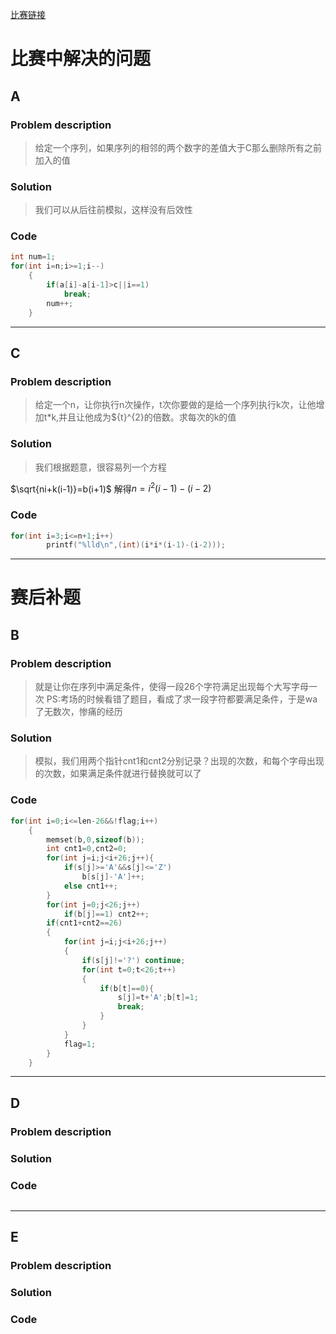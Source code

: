 [比赛链接](https://cn.vjudge.net/contest/168561)

# 比赛中解决的问题
## A
### Problem description
> 给定一个序列，如果序列的相邻的两个数字的差值大于C那么删除所有之前加入的值

### Solution
> 我们可以从后往前模拟，这样没有后效性

### Code
```cpp
int num=1;
for(int i=n;i>=1;i--)
	{
		if(a[i]-a[i-1]>c||i==1)
			break;
		num++;
	}
```
*****


## C
### Problem description
> 给定一个n，让你执行n次操作，t次你要做的是给一个序列执行k次，让他增加t\*k,并且让他成为${t}^{2}的倍数。求每次的k的值

### Solution
> 我们根据题意，很容易列一个方程

$\sqrt{ni+k(i-1)}=b(i+1)$
解得$n=i^{2}(i-1)-(i-2)$

### Code
```cpp
for(int i=3;i<=n+1;i++)
		printf("%lld\n",(int)(i*i*(i-1)-(i-2)));
```
*****

# 赛后补题

## B
### Problem description
> 就是让你在序列中满足条件，使得一段26个字符满足出现每个大写字母一次
>PS:考场的时候看错了题目，看成了求一段字符都要满足条件，于是wa了无数次，惨痛的经历

### Solution
> 模拟，我们用两个指针cnt1和cnt2分别记录？出现的次数，和每个字母出现的次数，如果满足条件就进行替换就可以了

### Code
```cpp
for(int i=0;i<=len-26&&!flag;i++)
	{
		memset(b,0,sizeof(b));
		int cnt1=0,cnt2=0;
		for(int j=i;j<i+26;j++){
			if(s[j]>='A'&&s[j]<='Z')
				b[s[j]-'A']++;
			else cnt1++;
		}
		for(int j=0;j<26;j++)
			if(b[j]==1) cnt2++;
		if(cnt1+cnt2==26)
		{
			for(int j=i;j<i+26;j++)
			{
				if(s[j]!='?') continue;
				for(int t=0;t<26;t++)
				{
					if(b[t]==0){
						s[j]=t+'A';b[t]=1;
						break;
					}
				}
			}
			flag=1;
		}
	}
```
*****


## D
### Problem description
> 

### Solution
> 

### Code
```cpp
```
*****

## E
### Problem description
> 

### Solution
> 

### Code
```cpp
```

